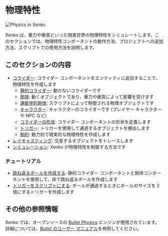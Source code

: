 # 物理特性

![Physics in Xenko](media/physics-index-physics-in-xenko.png)

Xenko は、重力や衝突といった現実世界の物理特性をシミュレートします。このセクションでは、物理特性コンポーネントの動作方法、プロジェクトへの追加方法、スクリプトでの使用方法を説明します。

## このセクションの内容

* [コライダー](colliders.md): コライダー コンポーネントをエンティティに追加することで、物理特性を作成します
    * [静的コライダー](static-colliders.md): 動かないコライダーです
    * [剛体](rigid-bodies.md): 動くオブジェクトであり、重力や衝突によって影響を受けます
    * [運動学的剛体](kinematic-rigid-bodies.md): スクリプトによって制御される物理オブジェクトです
    * [キャラクター](characters.md): キャラクターのコライダーです (プレイヤー キャラクターや NPC など)
    * [コライダーの形状](collider-shapes.md): コライダー コンポーネントの形状を定義します
    * [トリガー](triggers.md): トリガーを使用して通過するオブジェクトを検出します
    * [制約](constraints.md): 魅力的で現実的な物理特性を作成します
* [レイキャスティング](raycasting.md): 交差するオブジェクトをトレースします
* [シミュレーション](simulation.md): Xenko が物理特性を制御する方法です

### チュートリアル

* [跳ね返るボールを作成する](create-a-bouncing-ball.md): 静的コライダー コンポーネントと剛体コンポーネントを使用して、床で跳ね返るボールを作成します
* [トリガーをスクリプトにする](script-a-trigger.md): ボールが通過するときにボールのサイズを 2 倍にするトリガーを作成します

## その他の参照情報

Xenko では、オープンソースの [Bullet Physics](http://bulletphysics.org/wordpress/) エンジンが使用されています。詳細については、[Bullet のユーザー マニュアル](https://github.com/bulletphysics/bullet3/blob/master/docs/Bullet_User_Manual.pdf)を参照してください。
